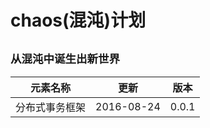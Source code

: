 # chaos(混沌)计划
<small>从混沌中诞生出新世界</small>
--
| 元素名称 |更新 | 版本 |
|------------|-----------|--------|
| 分布式事务框架 | 2016-08-24| 0.0.1 |
